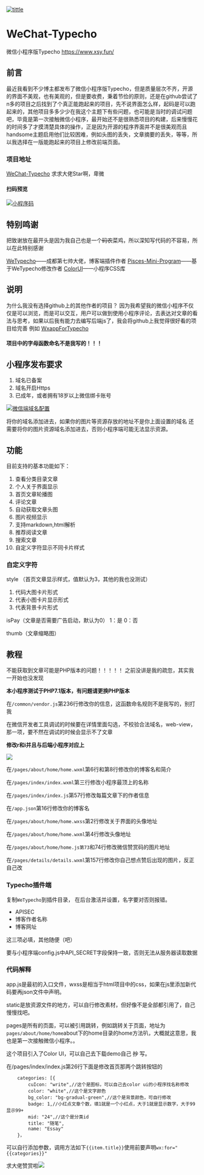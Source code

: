 [![tittle](https://github.com/xsy2004/WeChat-Typecho/raw/master/tittle.png "tittle")](https://github.com/xsy2004/WeChat-Typecho/raw/master/tittle.png "tittle")
# WeChat-Typecho
微信小程序版Typecho https://www.xsy.fun/

## 前言
最近我看到不少博主都发布了微信小程序版Typecho，但是质量层次不齐，开源的界面不美观，也有美观的，但是要收费，秉着节俭的原则，还是在github尝试了n多的项目之后找到了个真正能跑起来的项目，先不说界面怎么样，起码是可以跑起来的，其他项目多多少少在我这个主题下有些问题，也可能是当时的调试问题吧，毕竟是第一次接触微信小程序，最开始还不是很熟悉项目的构建，后来慢慢花的时间多了才摸清楚具体的操作，正是因为开源的程序界面并不是很美观而且handsome主题启用他们比较困难，例如头图的丢失，文章摘要的丢失，等等，所以我选择在一版能跑起来的项目上修改前端页面。

### 项目地址
[WeChat-Typecho](https://github.com/xsy2004/WeChat-Typecho "WeChat-Typecho")
求求大佬Star啊，卑微
#### 扫码预览
[![小程序码](https://cdn.xsiy.ltd/photo/cid178/cxm.jpg "小程序码")](https://cdn.xsiy.ltd/photo/cid178/cxm.jpg "小程序码")

## 特别鸣谢
把致谢放在最开头是因为我自己也是一个~~码农~~菜鸡，所以深知写代码的不容易，所以在此特别感谢

[WeTypecho](https://github.com/MingliangLu/WeTypecho "WeTypecho")——成都第七帅大佬，博客端插件作者
[Pisces-Mini-Program](https://gitee.com/Byclemon/Pisces-Mini-Program "Pisces-Mini-Program")——基于WeTypecho修改作者
[ColorUI](https://github.com/weilanwl/ColorUI "ColorUI")——小程序CSS库

## 说明
为什么我没有选择github上的其他作者的项目？
因为我希望我的微信小程序不仅仅是可以浏览，而是可以交互，用户可以做到使用小程序评论，去表达对文章的看法与思考，如果以后我有能力去编写后端js了，我会将github上我觉得很好看的项目给完善
例如 [WxappForTypecho](https://github.com/loveempathy/WxappForTypecho "WxappForTypecho")

#### 项目中的字母函数命名不是我写的！！！

## 小程序发布要求
1. 域名已备案
2. 域名开启Https
3. 已成年，或者拥有18岁以上微信绑卡账号

[![微信端域名配置](https://cdn.xsiy.ltd/photo/cid178/1.png "微信端域名配置")](https://cdn.xsiy.ltd/photo/cid178/1.png "微信端域名配置")

将你的域名添加进去，如果你的图片等资源存放的地址不是你上面设置的域名
还需要将你的图片资源域名添加进去，否则小程序端可能无法显示资源。

## 功能
目前支持的基本功能如下：

1. 查看分类目录文章
2. 个人关于界面显示
3. 首页文章轮播图
4. 评论文章
5. 自动获取文章头图
6. 图片视频显示
7. 支持markdown,html解析
8. 推荐阅读文章
9. 搜索文章
10. 自定义字符显示不同卡片样式

### 自定义字符
style （首页文章显示样式，值默认为3，其他的我也没测试）

1. 代码大图卡片形式
2. 代表小图卡片显示形式
3. 代表背景卡片形式

isPay（文章是否需要广告启动，默认为0） 1：是 0：否

thumb（文章缩略图）


## 教程
不能获取到文章可能是PHP版本的问题！！！！！
之前没讲是我的疏忽，其实我一开始也没发现

**本小程序测试于PHP7.1版本，有问题请更换PHP版本**

在```/common/vendor.js```第236行修改你的信息，这函数命名规则不是我写的，别打我

在微信开发者工具调试的时候要在详情里面勾选，不校验合法域名，web-view，那一项，要不然在调试的时候会显示不了文章

**修改r和i并且与后端小程序对应上**

![](https://cdn.xsiy.ltd/photo/cid178/2.png)

在```/pages/about/home/home.wxml```第6行和第8行修改你的博客名和简介

在```/pages/index/index.wxml```第三行修改小程序最顶上的名称

在```/pages/index/index.js```第57行修改每篇文章下的作者信息

在```/app.json```第16行修改你的博客名

在```/pages/about/home/home.wxss```第2行修改关于界面的头像地址

在```/pages/about/home/home.wxml```第4行修改头像地址

在```/pages/about/home/home.js第73```和74行修改微信赞赏码的图片地址

在```/pages/details/details.wxml```第157行修改你自己想点赞后出现的图片，反正自己改

### Typecho插件端
复制`WeTypecho`到插件目录， 在后台激活并设置，名字要对否则报错。
- APISEC
- 博客作者名称
- 博客网址

这三项必填，其他随便（吧）

要与小程序端config.js中API_SECRET字段保持一致，否则无法从服务器读取数据

### 代码解释
app.js是最初的入口文件，wxss是相当于html项目中的css，如果在js里添加新代码要再json文件中声明。

static是放资源文件的地方，可以自行修改素材，但好像不是全部都引用了，自己慢慢找吧。

pages是所有的页面，可以被引用跳转，例如跳转关于页面，地址为```pages/about/home/home```about下的home目录的home方法叭，大概就这意思，我也是第一次接触微信小程序。。

这个项目引入了Color UI，可以自己去下载demo自己 ~~抄~~ 写。

在/pages/index/index.js第26行下面是修改首页那两个跳转按钮的

```
	categories: [{
		cuIcon: "write",//这个是图标，可以自己去color ui的小程序找名称修改
		color: "white",//这个是文字颜色
		bg_color: "bg-gradual-green",//这个是背景颜色，可自行修改
		badge: 1,//小红点文章个数，填1就是一个小红点，大于1就是显示数字，大于99显示99+
		mid: "24",//这个是分类id
		title: "随笔",
		name: "Essay"
	}，
```
可以自行添加参数，调用方法如下```{{item.title}}```使用前要声明```wx:for="{{categories}}"```

求大佬赞赏啦![](https://cdn.xsiy.ltd/wxxcx/zsm.jpg)
